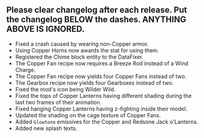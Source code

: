 Please clear changelog after each release.
Put the changelog BELOW the dashes. ANYTHING ABOVE IS IGNORED.
-----------------
- Fixed a crash caused by wearing non-Copper armor.
- Using Copper Horns now awards the stat for using them.
- Registered the Chime block entity to the DataFixer.
- The Copper Fan recipe now requires a Breeze Rod instead of a Wind Charge.
- The Copper Fan recipe now yields four Copper Fans instead of two.
- The Gearbox recipe now yields four Gearboxes instead of two.
- Fixed the mod's icon being Wilder Wild.
- Fixed the tops of Copper Lanterns having different shading during the last two frames of their animation.
- Fixed hanging Copper Lanterns having z-fighting inside their model.
- Updated the shading on the cage texture of Copper Fans.
- Added `Glowtone` emissives for the Copper and Redsone Jack o'Lanterns.
- Added new splash texts.
